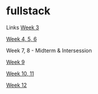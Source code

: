 # fullstack

Links
[Week 3](https://github.com/anita-russo/fullstack/tree/master/lab3)  

[Week 4, 5, 6](https://github.com/anita-russo/fullstack/tree/master/lab4)  

Week 7, 8 - Midterm & Intersession  

[Week 9](https://github.com/anita-russo/fullstack/tree/master/lab9)  

[Week 10, 11](https://github.com/anita-russo/fullstack/tree/master/lab10)  

[Week 12](https://github.com/anita-russo/fullstack/tree/master/lab12)
